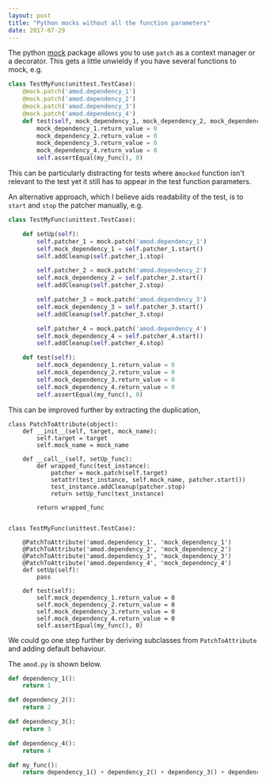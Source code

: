 ```yaml
---
layout: post
title: "Python mocks without all the function parameters"
date: 2017-07-29
---
```


The python [mock](https://docs.python.org/3/library/unittest.mock.html#unittest.mock.patch) package allows you to use `patch` as a context manager or a decorator. This gets a little unwieldy if you have several functions to mock, e.g.

``` python
class TestMyFunc(unittest.TestCase):
    @mock.patch('amod.dependency_1')
    @mock.patch('amod.dependency_2')
    @mock.patch('amod.dependency_3')
    @mock.patch('amod.dependency_4')
    def test(self, mock_dependency_1, mock_dependency_2, mock_dependency_3, mock_dependency_4):
        mock_dependency_1.return_value = 0 
        mock_dependency_2.return_value = 0 
        mock_dependency_3.return_value = 0 
        mock_dependency_4.return_value = 0 
        self.assertEqual(my_func(), 0)
```

This can be particularly distracting for tests where a`mocked` function isn't relevant to 
the test yet it still has to appear in the test function parameters.

An alternative approach, which I believe aids readability of the test, is to `start` and `stop` the patcher manually, e.g.

``` python
class TestMyFunc(unittest.TestCase):

    def setUp(self):
        self.patcher_1 = mock.patch('amod.dependency_1')
        self.mock_dependency_1 = self.patcher_1.start()
        self.addCleanup(self.patcher_1.stop)

        self.patcher_2 = mock.patch('amod.dependency_2')
        self.mock_dependency_2 = self.patcher_2.start()
        self.addCleanup(self.patcher_2.stop)

        self.patcher_3 = mock.patch('amod.dependency_3')
        self.mock_dependency_3 = self.patcher_3.start()
        self.addCleanup(self.patcher_3.stop)

        self.patcher_4 = mock.patch('amod.dependency_4')
        self.mock_dependency_4 = self.patcher_4.start()
        self.addCleanup(self.patcher_4.stop)

    def test(self):
        self.mock_dependency_1.return_value = 0
        self.mock_dependency_2.return_value = 0
        self.mock_dependency_3.return_value = 0
        self.mock_dependency_4.return_value = 0
        self.assertEqual(my_func(), 0)
```

This can be improved further by extracting the duplication,

```
class PatchToAttribute(object):
    def __init__(self, target, mock_name):
        self.target = target
        self.mock_name = mock_name

    def __call__(self, setUp_func):
        def wrapped_func(test_instance):
            patcher = mock.patch(self.target)
            setattr(test_instance, self.mock_name, patcher.start())
            test_instance.addCleanup(patcher.stop)
            return setUp_func(test_instance)

        return wrapped_func


class TestMyFunc(unittest.TestCase):

    @PatchToAttribute('amod.dependency_1', 'mock_dependency_1')
    @PatchToAttribute('amod.dependency_2', 'mock_dependency_2')
    @PatchToAttribute('amod.dependency_3', 'mock_dependency_3')
    @PatchToAttribute('amod.dependency_4', 'mock_dependency_4')
    def setUp(self):
        pass

    def test(self):
        self.mock_dependency_1.return_value = 0
        self.mock_dependency_2.return_value = 0
        self.mock_dependency_3.return_value = 0
        self.mock_dependency_4.return_value = 0
        self.assertEqual(my_func(), 0)
```

We could go one step further by deriving subclasses from `PatchToAttribute` and adding
default behaviour.

The `amod.py` is shown below.

```python
def dependency_1():
    return 1

def dependency_2():
    return 2

def dependency_3():
    return 3

def dependency_4():
    return 4

def my_func():
    return dependency_1() + dependency_2() + dependency_3() + dependency_4()
```
